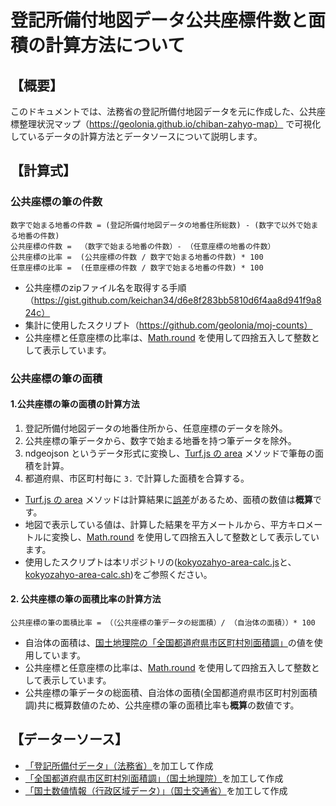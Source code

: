# 登記所備付地図データ公共座標件数と面積の計算方法について

## 【概要】

このドキュメントでは、法務省の登記所備付地図データを元に作成した、公共座標整理状況マップ（https://geolonia.github.io/chiban-zahyo-map） で可視化しているデータの計算方法とデータソースについて説明します。

## 【計算式】

### 公共座標の筆の件数

```
数字で始まる地番の件数 = (登記所備付地図データの地番住所総数) - (数字で以外で始まる地番の件数)
公共座標の件数 =  （数字で始まる地番の件数）- （任意座標の地番の件数）
公共座標の比率 =  (公共座標の件数 / 数字で始まる地番の件数) * 100
任意座標の比率 =  (任意座標の件数 / 数字で始まる地番の件数) * 100
```
- 公共座標のzipファイル名を取得する手順（https://gist.github.com/keichan34/d6e8f283bb5810d6f4aa8d941f9a824c）
- 集計に使用したスクリプト（https://github.com/geolonia/moj-counts）
- 公共座標と任意座標の比率は、[Math.round](https://developer.mozilla.org/ja/docs/Web/JavaScript/Reference/Global_Objects/Math/round) を使用して四捨五入して整数として表示しています。

### 公共座標の筆の面積

#### 1.公共座標の筆の面積の計算方法

1. 登記所備付地図データの地番住所から、任意座標のデータを除外。
1. 公共座標の筆データから、数字で始まる地番を持つ筆データを除外。
1. ndgeojson というデータ形式に変換し、[Turf.js の area](https://turfjs.org/docs/#area) メソッドで筆毎の面積を計算。
1. 都道府県、市区町村毎に `3.` で計算した面積を合算する。

- [Turf.js の area](https://turfjs.org/docs/#area) メソッドは計算結果に[誤差](https://github.com/Turfjs/turf/issues/1366)があるため、面積の数値は**概算**です。
- 地図で表示している値は、計算した結果を平方メートルから、平方キロメートルに変換し、[Math.round](https://developer.mozilla.org/ja/docs/Web/JavaScript/Reference/Global_Objects/Math/round) を使用して四捨五入して整数として表示しています。
- 使用したスクリプトは本リポジトリの([kokyozahyo-area-calc.js](https://github.com/geolonia/chiban-kokyozahyo-area/blob/main/kokyozahyo-area-calc.js)と、[kokyozahyo-area-calc.sh](https://github.com/geolonia/chiban-kokyozahyo-area/blob/main/kokyozahyo-area-calc.sh))をご参照ください。

#### 2. 公共座標の筆の面積比率の計算方法

```
公共座標の筆の面積比率 = （（公共座標の筆データの総面積）/ （自治体の面積））* 100
```

- 自治体の面積は、[国土地理院の「全国都道府県市区町村別面積調」](https://www.gsi.go.jp/KOKUJYOHO/OLD-MENCHO-title.htm)の値を使用しています。
- 公共座標と任意座標の比率は、[Math.round](https://developer.mozilla.org/ja/docs/Web/JavaScript/Reference/Global_Objects/Math/round) を使用して四捨五入して整数として表示しています。
- 公共座標の筆データの総面積、自治体の面積(全国都道府県市区町村別面積調)共に概算数値のため、公共座標の筆の面積比率も**概算**の数値です。


## 【データーソース】
- [「登記所備付データ」（法務省）](https://front.geospatial.jp/houmu-chiseki/)を加工して作成
- [「全国都道府県市区町村別面積調」（国土地理院）](https://www.gsi.go.jp/KOKUJYOHO/OLD-MENCHO-title.htm)を加工して作成
- [「国土数値情報（行政区域データ）」（国土交通省）](https://nlftp.mlit.go.jp/ksj/gml/datalist/KsjTmplt-N03-v3_1.html)を加工して作成
